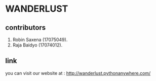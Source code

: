 # WANDERLUST

## contributors

1. Robin Saxena (17075049).
2. Raja Baidyo (17074012).

## link

you can visit our website at :
http://wanderlust.pythonanywhere.com/






